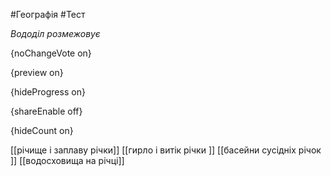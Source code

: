 #Географія #Тест

*Вододіл розмежовує*

{noChangeVote on}

{preview on}

{hideProgress on}

{shareEnable off}

{hideCount on}

[[річище і заплаву річки]]
[[гирло і витік річки ]]
[[басейни сусідніх річок ]]
[[водосховища на річці]]
